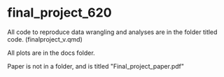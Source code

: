 # final_project_620

All code to reproduce data wrangling and analyses are in the folder titled code. (finalproject_v.qmd) 

All plots are in the docs folder. 

Paper is not in a folder, and is titled "Final_project_paper.pdf"

